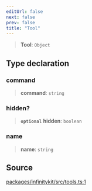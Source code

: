 ```yaml
---
editUrl: false
next: false
prev: false
title: "Tool"
---
```


> **Tool**: `Object`

## Type declaration

### command

> **command**: `string`

### hidden?

> **`optional`** **hidden**: `boolean`

### name

> **name**: `string`

## Source

[packages/infinitykit/src/tools.ts:1](https://github.com/nodenogg-in/alpha-p2p/blob/d78065f/packages/infinitykit/src/tools.ts#L1)
